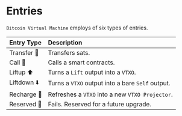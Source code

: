 # Entries
`Bitcoin Virtual Machine` employs of six types of entries.

| Entry Type       |  Description                                     |
|:-----------------|:-------------------------------------------------|
| Transfer 💸      | Transfers sats.                                  |
| Call 📡          | Calls a smart contracts.                         |
| Liftup ⬆️        | Turns a `Lift` output into a `VTXO`.             |
| Liftdown ⬇️      | Turns a `VTXO` output into a bare `Self` output. |
| Recharge 🔋      | Refreshes a `VTXO` into a new `VTXO Projector`.  |
| Reserved 📁      | Fails. Reserved for a future upgrade.            |